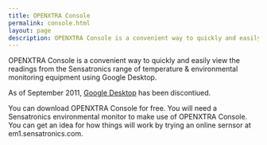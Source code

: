 ```yaml
---
title: OPENXTRA Console
permalink: console.html
layout: page
description: OPENXTRA Console is a convenient way to quickly and easily view the readings from the Sensatronics range of temperature &amp; environmental monitoring equipment using Google Desktop.
---
```


OPENXTRA Console is a convenient way to quickly and easily view the readings from the Sensatronics range of temperature & environmental monitoring equipment using Google Desktop.

As of September 2011, [Google Desktop](http://en.wikipedia.org/wiki/Google_Desktop) has been discontiued.

You can download OPENXTRA Console for free. You will need a Sensatronics environmental monitor to make use of OPENXTRA Console. You can get an idea for how things will work by trying an online sernsor at em1.sensatronics.com.

